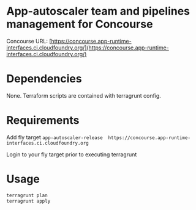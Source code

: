 # App-autoscaler team and pipelines management for Concourse

Concourse URL: [https://concourse.app-runtime-interfaces.ci.cloudfoundry.org/](https://concourse.app-runtime-interfaces.ci.cloudfoundry.org/)

# Dependencies
None. Terraform scripts are contained with terragrunt config.

# Requirements

Add fly target `app-autoscaler-release  https://concourse.app-runtime-interfaces.ci.cloudfoundry.org`

Login to your fly target prior to executing terragrunt

# Usage

```sh
terragrunt plan
terragrunt apply
```